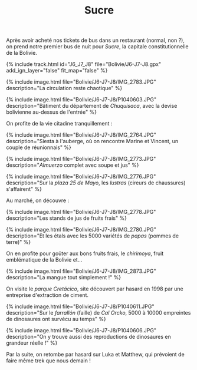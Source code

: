 ﻿---
title: "Sucre"
permalink: /Bolivie/J6-J7-J8/
sidebar:
  nav: "bolivie"
enable_tracks: true
---

Après avoir acheté nos tickets de bus dans un restaurant (normal, non ?), on prend notre premier bus de nuit pour *Sucre*, la capitale constitutionnelle de la Bolivie.

{% include track.html id="J6_J7_J8" file="Bolivie/J6-J7-J8.gpx" add_ign_layer="false" fit_map="false" %}

{% include image.html file="Bolivie/J6-J7-J8/IMG_2783.JPG" description="La circulation reste chaotique" %}

{% include image.html file="Bolivie/J6-J7-J8/P1040603.JPG" description="Bâtiment du département de *Chuquisaca*, avec la devise bolivienne au-dessus de l'entrée" %}

On profite de la vie citadine tranquillement :

{% include image.html file="Bolivie/J6-J7-J8/IMG_2764.JPG" description="Siesta à l'auberge, où on rencontre Marine et Vincent, un couple de réunionnais" %}

{% include image.html file="Bolivie/J6-J7-J8/IMG_2773.JPG" description="*Almuerzo* complet avec soupe et jus" %}

{% include image.html file="Bolivie/J6-J7-J8/IMG_2776.JPG" description="Sur la *plaza 25 de Mayo*, les *lustras* (cireurs de chaussures) s'affairent" %}

Au marché, on découvre :

{% include image.html file="Bolivie/J6-J7-J8/IMG_2778.JPG" description="Les stands de jus de fruits frais" %}

{% include image.html file="Bolivie/J6-J7-J8/IMG_2780.JPG" description="Et les étals avec les 5000 variétés de *papas* (pommes de terre)" %}

On en profite pour goûter aux bons fruits frais, le *chirimoya*, fruit emblématique de la Bolivie et...

{% include image.html file="Bolivie/J6-J7-J8/IMG_2873.JPG" description="La mangue tout simplement !" %}

On visite le *parque Cretácico*, site découvert par hasard en 1998 par une entreprise d'extraction de ciment.

{% include image.html file="Bolivie/J6-J7-J8/P1040611.JPG" description="Sur le *farrallón* (faille) de *Cal Orcko*, 5000 à 10000 empreintes de dinosaures ont survécu au temps" %}

{% include image.html file="Bolivie/J6-J7-J8/P1040606.JPG" description="On y trouve aussi des reproductions de dinosaures en grandeur réelle !" %}

Par la suite, on retombe par hasard sur Luka et Matthew, qui prévoient de faire même trek que nous demain !
